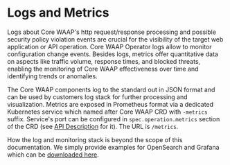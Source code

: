 # Logs and Metrics

Logs about Core WAAP's http request/response processing and possible security policy violation events are crucial for the visibility of the target web application or API operation.
Core WAAP Operator logs allow to monitor configuration change events. Besides logs, metrics offer quantitative data on aspects like traffic volume, response times, and blocked threats, enabling the monitoring of Core WAAP effectiveness over time and identifying trends or anomalies.

The Core WAAP components log to the standard out in JSON format and can be used by customers log stack for further processing and visualization. Metrics are exposed in Prometheus format via a dedicated Kubernetes service which named after Core WAAP CRD with `-metrics` suffix. Service's port can be configured in `spec.operation.metrics` section of the CRD (see [API Description](crd-doc.md) for it). The URL is `/metrics`.

How the log and monitoring stack is beyond the scope of this documentation. We simply provide examples for OpenSearch and Grafana which can be [downloaded here](downloads.md).